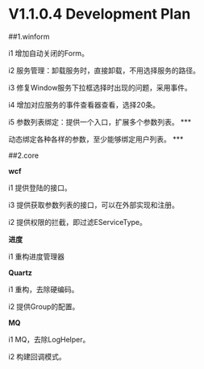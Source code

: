 # V1.1.0.4 Development Plan

##1.winform

 i1 增加自动关闭的Form。

 i2 服务管理：卸载服务时，直接卸载，不用选择服务的路径。

 i3 修复Window服务下拉框选择时出现的问题，采用事件。

 i4 增加对应服务的事件查看器查看，选择20条。

 i5 参数列表绑定：提供一个入口，扩展多个参数列表。 ***

   动态绑定各种各样的参数，至少能够绑定用户列表。 ***


##2.core

**wcf**

 i1 提供登陆的接口。

 i3 提供获取参数列表的接口，可以在外部实现和注册。

 i2 提供权限的拦截，即过滤EServiceType。


**进度**

 i1 重构进度管理器

**Quartz**

 i1 重构，去除硬编码。

 i2 提供Group的配置。

**MQ**

 i1 MQ，去除LogHelper。

 i2 构建回调模式。

